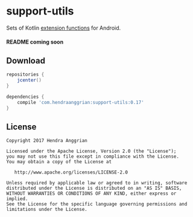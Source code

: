 support-utils
=============
Sets of Kotlin [extension functions] for Android.

#### README coming soon

Download
--------
```gradle
repositories {
    jcenter()
}

dependencies {
    compile 'com.hendraanggrian:support-utils:0.17'
}
```

License
-------
    Copyright 2017 Hendra Anggrian

    Licensed under the Apache License, Version 2.0 (the "License");
    you may not use this file except in compliance with the License.
    You may obtain a copy of the License at

       http://www.apache.org/licenses/LICENSE-2.0

    Unless required by applicable law or agreed to in writing, software
    distributed under the License is distributed on an "AS IS" BASIS,
    WITHOUT WARRANTIES OR CONDITIONS OF ANY KIND, either express or implied.
    See the License for the specific language governing permissions and
    limitations under the License.

[extension functions]: https://kotlinlang.org/docs/reference/extensions.html
